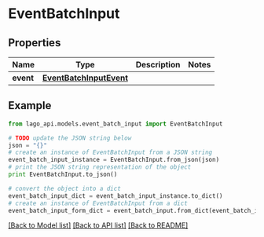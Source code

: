 # EventBatchInput


## Properties

Name | Type | Description | Notes
------------ | ------------- | ------------- | -------------
**event** | [**EventBatchInputEvent**](EventBatchInputEvent.md) |  | 

## Example

```python
from lago_api.models.event_batch_input import EventBatchInput

# TODO update the JSON string below
json = "{}"
# create an instance of EventBatchInput from a JSON string
event_batch_input_instance = EventBatchInput.from_json(json)
# print the JSON string representation of the object
print EventBatchInput.to_json()

# convert the object into a dict
event_batch_input_dict = event_batch_input_instance.to_dict()
# create an instance of EventBatchInput from a dict
event_batch_input_form_dict = event_batch_input.from_dict(event_batch_input_dict)
```
[[Back to Model list]](../README.md#documentation-for-models) [[Back to API list]](../README.md#documentation-for-api-endpoints) [[Back to README]](../README.md)


